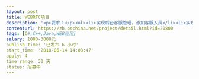 ```yaml
---                
layout: post       
title: WEBRTC项目           
description: '<p>要求：</p><ol><li>实现后台客服管理，添加客服人员</li><li>实现用户端对客服发起语音通话</li><li>实现用户端对客服发起视频通话</li><li>以上通话均为1对1</li><li>客服在接听其它电话时提示等候或忙线</li><li>客服在线、离线状态</li><li>需要有录音存档功能</li></ol>'     
contenturl: https://zb.oschina.net/project/detail.html?id=20800      
tags: [C#,C++,Java,WEB应用]            
salary: 1000-3000元          
publish_time: '已发布 6 小时'         
start_time: '2018-06-14 14:03:47'           
apply: 4                   
time_range: 30 天              
status: 招募中                  
---                 
```

